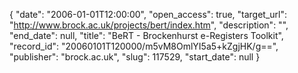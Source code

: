 {
  "date": "2006-01-01T12:00:00", 
  "open_access": true, 
  "target_url": "http://www.brock.ac.uk/projects/bert/index.htm", 
  "description": "", 
  "end_date": null, 
  "title": "BeRT - Brockenhurst e-Registers Toolkit", 
  "record_id": "20060101T120000/m5vM8OmlYI5a5+kZgjHK/g==", 
  "publisher": "brock.ac.uk", 
  "slug": 117529, 
  "start_date": null
}

